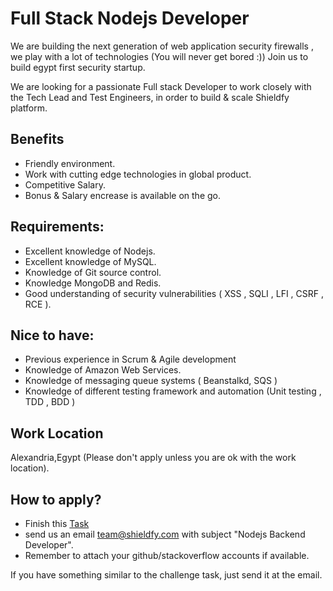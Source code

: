 # Full Stack Nodejs Developer

We are building the next generation of web application security firewalls , we play with a lot of technologies  (You will never get bored :))
Join us to build egypt first security startup.

We are looking for a passionate Full stack Developer to work closely with the Tech Lead and Test Engineers, in order to build & scale Shieldfy platform.

## Benefits
* Friendly environment.
* Work with cutting edge technologies in global product.
* Competitive Salary.
* Bonus & Salary encrease is available on the go.

## Requirements:

* Excellent knowledge of Nodejs.
* Excellent knowledge of MySQL.
* Knowledge of Git source control.
* Knowledge MongoDB and Redis.
* Good understanding of security vulnerabilities ( XSS , SQLI , LFI , CSRF , RCE ).


## Nice to have:

* Previous experience in Scrum & Agile development
* Knowledge of Amazon Web Services.
* Knowledge of messaging queue systems ( Beanstalkd, SQS )
* Knowledge of different testing framework and automation (Unit testing , TDD , BDD )

## Work Location

Alexandria,Egypt (Please don't apply unless you are ok with the work location).

## How to apply?

- Finish this [Task](./Full-stack-nodejs-developer-task.md)
- send us an email team@shieldfy.com with subject "Nodejs Backend Developer".
- Remember to attach your github/stackoverflow accounts if available.

If you have something similar to the challenge task, just send it at the email.
